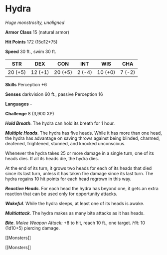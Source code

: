 # Hydra

*Huge monstrosity, unaligned*

**Armor Class** 15 (natural armor)

**Hit Points** 172 (15d12+75)

**Speed** 30 ft., swim 30 ft.

| STR     | DEX     | CON     | INT    | WIS     | CHA    |
|---------|---------|---------|--------|---------|--------|
| 20 (+5) | 12 (+1) | 20 (+5) | 2 (-4) | 10 (+0) | 7 (-2) |

**Skills** Perception +6

**Senses** darkvision 60 ft., passive Perception 16

**Languages** -

**Challenge** 8 (3,900 XP)

***Hold Breath***. The hydra can hold its breath for 1 hour.

***Multiple Heads***. The hydra has five heads. While it has more than one head, the hydra has advantage on saving throws against being blinded, charmed, deafened, frightened, stunned, and knocked unconscious.

Whenever the hydra takes 25 or more damage in a single turn, one of its heads dies. If all its heads die, the hydra dies.

At the end of its turn, it grows two heads for each of its heads that died since its last turn, unless it has taken fire damage since its last turn. The hydra regains 10 hit points for each head regrown in this way.

***Reactive Heads***. For each head the hydra has beyond one, it gets an extra reaction that can be used only for opportunity attacks.

***Wakeful***. While the hydra sleeps, at least one of its heads is awake.


***Multiattack***. The hydra makes as many bite attacks as it has heads.

***Bite***. *Melee Weapon Attack:* +8 to hit, reach 10 ft., one target. *Hit:* 10 (1d10+5) piercing damage.



[[Monsters]]

[[Monsters]]